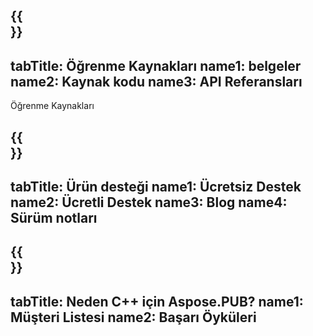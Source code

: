 ﻿---
translation: true
deploy: false
---

{{<section learningresources>}}
---
tabTitle: Öğrenme Kaynakları
name1: belgeler
name2: Kaynak kodu
name3: API Referansları
---

Öğrenme Kaynakları

{{<section support>}}
---
tabTitle: Ürün desteği
name1: Ücretsiz Destek
name2: Ücretli Destek
name3: Blog
name4: Sürüm notları
---

{{<section why>}}
---
tabTitle: Neden C++ için Aspose.PUB?
name1: Müşteri Listesi
name2: Başarı Öyküleri
---